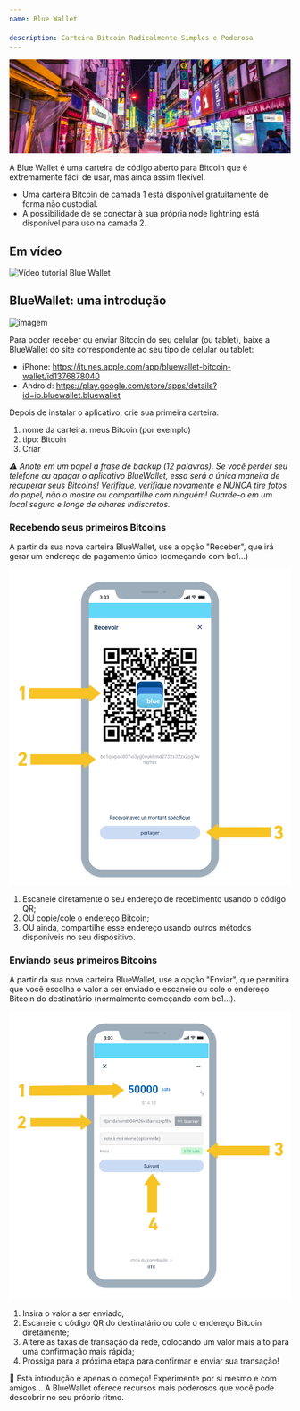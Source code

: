 ```yaml
---
name: Blue Wallet

description: Carteira Bitcoin Radicalmente Simples e Poderosa
---
```


![capa](assets/cover.jpeg)

A Blue Wallet é uma carteira de código aberto para Bitcoin que é extremamente fácil de usar, mas ainda assim flexível.

- Uma carteira Bitcoin de camada 1 está disponível gratuitamente de forma não custodial.
- A possibilidade de se conectar à sua própria node lightning está disponível para uso na camada 2.

## Em vídeo

![Vídeo tutorial Blue Wallet](https://www.youtube.com/watch?v=UCAtFgkdJtM)

## BlueWallet: uma introdução

![imagem](assets/1.jpg)

Para poder receber ou enviar Bitcoin do seu celular (ou tablet), baixe a BlueWallet do site correspondente ao seu tipo de celular ou tablet:

- iPhone: https://itunes.apple.com/app/bluewallet-bitcoin-wallet/id1376878040
- Android: https://play.google.com/store/apps/details?id=io.bluewallet.bluewallet

Depois de instalar o aplicativo, crie sua primeira carteira:

1. nome da carteira: meus Bitcoin (por exemplo)
2. tipo: Bitcoin
3. Criar

_⚠️ Anote em um papel a frase de backup (12 palavras). Se você perder seu telefone ou apagar o aplicativo BlueWallet, essa será a única maneira de recuperar seus Bitcoins! Verifique, verifique novamente e NUNCA tire fotos do papel, não o mostre ou compartilhe com ninguém! Guarde-o em um local seguro e longe de olhares indiscretos._

### Recebendo seus primeiros Bitcoins

A partir da sua nova carteira BlueWallet, use a opção "Receber", que irá gerar um endereço de pagamento único (começando com bc1...)

![imagem](assets/2.png)

1. Escaneie diretamente o seu endereço de recebimento usando o código QR;
2. OU copie/cole o endereço Bitcoin;
3. OU ainda, compartilhe esse endereço usando outros métodos disponíveis no seu dispositivo.

### Enviando seus primeiros Bitcoins

A partir da sua nova carteira BlueWallet, use a opção "Enviar", que permitirá que você escolha o valor a ser enviado e escaneie ou cole o endereço Bitcoin do destinatário (normalmente começando com bc1...).

![imagem](assets/3.png)

1. Insira o valor a ser enviado;
2. Escaneie o código QR do destinatário ou cole o endereço Bitcoin diretamente;
3. Altere as taxas de transação da rede, colocando um valor mais alto para uma confirmação mais rápida;
4. Prossiga para a próxima etapa para confirmar e enviar sua transação!

🥇 Esta introdução é apenas o começo! Experimente por si mesmo e com amigos... A BlueWallet oferece recursos mais poderosos que você pode descobrir no seu próprio ritmo.
